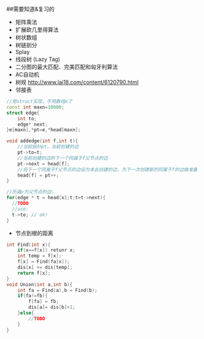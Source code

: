 ##需要知道&复习的
- 矩阵乘法
- 扩展欧几里得算法
- 树状数组
- 树链剖分
- Splay
- 线段树 (Lazy Tag)
- 二分图的最大匹配、完美匹配和匈牙利算法
- AC自动机
- 树规 http://www.lai18.com/content/6120790.html
- 邻接表

```cpp
//用struct实现，不用数组e了
const int maxn=10000;
struct edge{
	int to;
	edge* next;
}e[maxn],*pt=e,*head[maxn];

void addedge(int f,int t){
	//当前指针pt，当前创建的边 
	pt->to=t;
	//当前创建的边的下一个同属于f父节点的边 
	pt->next = head[f];
	//将下一个同属于f父节点的边设为本此创建的边，为下一次创建新的同属于f的边做准备 
	head[f] = pt++;
}

//历遍x为父节点的边:
for(edge * t = head[x];t;t=t->next){
  //TODO
  //use:
  t->to; // ok!
}
```
- 节点到根的距离
```cpp
int Find(int x){
	if(x==f[x]) retunr x;
	int temp = f[x];
	f[x] = Find(fa[x]);
	dis[x] += dis[temp];
	return f[x];
}
void Union(int a,int b){
	int fa = Find(a),b = Find(b);
	if(fa!=fb){
		f[fa] = fb;
		dis[a]= dis[b]+1;
	}else{
		//TODO
	}
}
```
